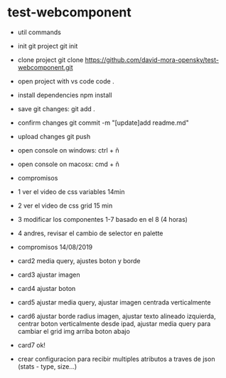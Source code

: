 # test-webcomponent



- util commands

- init git project
git init

- clone project
git clone https://github.com/david-mora-opensky/test-webcomponent.git

- open project with vs code
code .

- install dependencies
npm install

- save git changes:
git add .

- confirm changes
git commit -m "[update]add readme.md"

- upload changes
git push

- open console on windows:
ctrl + ñ

- open console on macosx:
cmd + ñ

- compromisos

- 1 ver el video de css variables 14min
- 2 ver el video de css grid 15 min
- 3 modificar los componentes 1-7 basado en el 8 (4 horas)
- 4 andres, revisar el cambio de selector en palette

- compromisos 14/08/2019
- card2  media query, ajustes boton y borde
- card3 ajustar imagen
- card4 ajustar boton
- card5 ajustar media query, ajustar imagen centrada verticalmente
- card6 ajustar borde radius imagen, ajustar texto alineado izquierda, centrar boton verticalmente desde ipad, ajustar media query para cambiar el grid img arriba boton abajo
- card7 ok!

- crear configuracion para recibir multiples atributos a traves de json (stats - type, size...)


